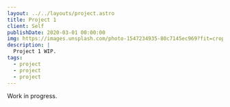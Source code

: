```yaml
---
layout: ../../layouts/project.astro
title: Project 1
client: Self
publishDate: 2020-03-01 00:00:00
img: https://images.unsplash.com/photo-1547234935-80c7145ec969?fit=crop&w=1400&h=700&q=75
description: |
  Project 1 WIP.
tags:
  - project
  - project
  - project
---
```


Work in progress.
